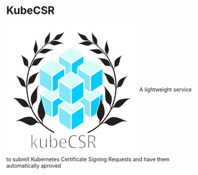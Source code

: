 # KubeCSR
<img src="https://github.com/tonedefdev/kubecsr/blob/dev/img/kubecsr_logo.svg?raw=true" align="center" width="350" height="350">
A lightweight service to submit Kubernetes Certificate Signing Requests and have them automatically aproved
